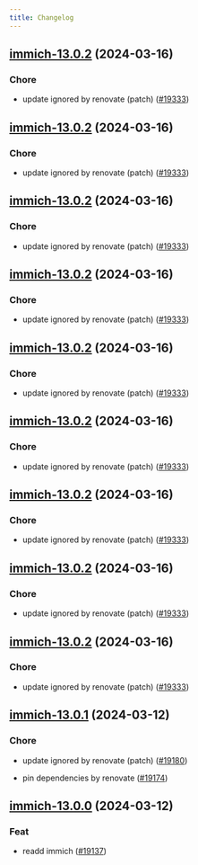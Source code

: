 ```yaml
---
title: Changelog
---
```




## [immich-13.0.2](https://github.com/truecharts/charts/compare/immich-13.0.1...immich-13.0.2) (2024-03-16)

### Chore



- update ignored by renovate (patch) ([#19333](https://github.com/truecharts/charts/issues/19333))


## [immich-13.0.2](https://github.com/truecharts/charts/compare/immich-13.0.1...immich-13.0.2) (2024-03-16)

### Chore



- update ignored by renovate (patch) ([#19333](https://github.com/truecharts/charts/issues/19333))


## [immich-13.0.2](https://github.com/truecharts/charts/compare/immich-13.0.1...immich-13.0.2) (2024-03-16)

### Chore



- update ignored by renovate (patch) ([#19333](https://github.com/truecharts/charts/issues/19333))


## [immich-13.0.2](https://github.com/truecharts/charts/compare/immich-13.0.1...immich-13.0.2) (2024-03-16)

### Chore



- update ignored by renovate (patch) ([#19333](https://github.com/truecharts/charts/issues/19333))


## [immich-13.0.2](https://github.com/truecharts/charts/compare/immich-13.0.1...immich-13.0.2) (2024-03-16)

### Chore



- update ignored by renovate (patch) ([#19333](https://github.com/truecharts/charts/issues/19333))


## [immich-13.0.2](https://github.com/truecharts/charts/compare/immich-13.0.1...immich-13.0.2) (2024-03-16)

### Chore



- update ignored by renovate (patch) ([#19333](https://github.com/truecharts/charts/issues/19333))


## [immich-13.0.2](https://github.com/truecharts/charts/compare/immich-13.0.1...immich-13.0.2) (2024-03-16)

### Chore



- update ignored by renovate (patch) ([#19333](https://github.com/truecharts/charts/issues/19333))


## [immich-13.0.2](https://github.com/truecharts/charts/compare/immich-13.0.1...immich-13.0.2) (2024-03-16)

### Chore



- update ignored by renovate (patch) ([#19333](https://github.com/truecharts/charts/issues/19333))


## [immich-13.0.2](https://github.com/truecharts/charts/compare/immich-13.0.1...immich-13.0.2) (2024-03-16)

### Chore



- update ignored by renovate (patch) ([#19333](https://github.com/truecharts/charts/issues/19333))




## [immich-13.0.1](https://github.com/truecharts/charts/compare/immich-13.0.0...immich-13.0.1) (2024-03-12)

### Chore



- update ignored by renovate (patch) ([#19180](https://github.com/truecharts/charts/issues/19180))

- pin dependencies by renovate ([#19174](https://github.com/truecharts/charts/issues/19174))


## [immich-13.0.0](https://github.com/truecharts/charts/compare/immich-12.0.2...immich-13.0.0) (2024-03-12)

### Feat



- readd immich ([#19137](https://github.com/truecharts/charts/issues/19137))